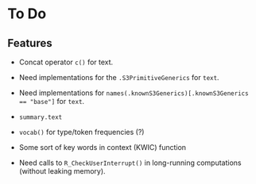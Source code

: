To Do
=====

Features
--------

 * Concat operator `c()` for text.

 * Need implementations for the `.S3PrimitiveGenerics` for `text`.

 * Need implementations for
   `names(.knownS3Generics)[.knownS3Generics == "base"]` for `text`.

 * `summary.text`

 * `vocab()` for type/token frequencies (?)

 * Some sort of key words in context (KWIC) function

 * Need calls to `R_CheckUserInterrupt()` in long-running computations
   (without leaking memory).
